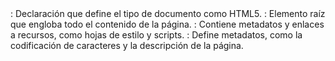 <!DOCTYPE html>: Declaración que define el tipo de documento como HTML5.
<html>: Elemento raíz que engloba todo el contenido de la página.
<head>: Contiene metadatos y enlaces a recursos, como hojas de estilo y scripts.
<meta>: Define metadatos, como la codificación de caracteres y la descripción de la página.
<title>: Define el título de la página, que se muestra en la pestaña del navegador.
<link>: Se utiliza para enlazar hojas de estilo externas.
<style>: Permite agregar estilos CSS en línea.
<script>: Permite incluir scripts JavaScript.
<base>: Especifica una URL base para las rutas relativas de recursos.
<meta charset="UTF-8">: Define la codificación de caracteres UTF-8.
<body>: Contiene el contenido visible de la página.
<header>: Define la cabecera de la página.
<nav>: Define la barra de navegación.
<main>: Contiene el contenido principal de la página.
<article>: Define un contenido autónomo y significativo.
<section>: Agrupa contenido relacionado dentro de un artículo.
<aside>: Contiene contenido relacionado o secundario.
<footer>: Define el pie de página de la página.
<figure>: Envuelve contenido multimedia con su descripción.
<figcaption>: Proporciona una descripción para el contenido de <figure>.
<time>: Marca una fecha o hora.
<p>: Define un párrafo de texto.
<a>: Crea enlaces a otras páginas o recursos.
<href>: Define la dirección URL de destino del enlace.
<target>: Especifica cómo se abre el enlace (por ejemplo, en una nueva ventana).
<rel>: Define la relación entre la página actual y la vinculada (como "nofollow" o "nofollow").
<img>: Inserta imágenes en la página.
<src>: Especifica la ruta de la imagen.
<alt>: Proporciona un texto alternativo para la imagen (para accesibilidad).
<width> y <height>: Establecen el ancho y alto de la imagen.
<ul> y <ol>: Crean listas sin ordenar (viñetas) y listas ordenadas (números), respectivamente.
<li>: Define elementos de lista dentro de <ul> o <ol>.
<h1>, <h2>, <h3>, <h4>, <h5>, <h6>: Encabezados de distintos niveles, donde <h1> es el más importante.
<div>: Elemento genérico para dividir y agrupar contenido.
<span>: Elemento genérico para aplicar estilos a porciones de texto.
<form>: Define un formulario para la entrada de datos.
<input>: Crea campos de entrada, como cajas de texto y botones.
<label>: Etiqueta asociada a un campo de entrada.
<select>: Crea listas desplegables.
<textarea>: Crea áreas de texto multilínea.
<button>: Crea botones.
<fieldset>: Agrupa elementos de formulario relacionados.
<legend>: Proporciona una leyenda para el campo <fieldset>.
<table>: Crea tablas.
<tr>: Define una fila en la tabla.
<th>: Define una celda de encabezado.
<td>: Define una celda de datos.
<caption>: Proporciona una leyenda o título para la tabla.
<colgroup> y <col>: Definen grupos de columnas y columnas en una tabla.
<thead>, <tbody>, <tfoot>: Agrupan las secciones de la tabla.
<br>: Inserta un salto de línea.
<hr>: Crea una línea horizontal.
<strong> y <em>: Aplican énfasis al texto (negrita y cursiva, respectivamente).
<abbr>: Define una abreviatura.
<cite>: Marca una referencia a una obra o título.
<code>: Muestra texto en un formato de código.
<blockquote>: Cita un fragmento de texto de otra fuente.
<iframe>: Incrusta contenido externo, como videos de YouTube o mapas de Google.
<src>: Especifica la URL del contenido a incrustar.
<audio> y <video>: Insertan elementos multimedia de audio y video.
<source>: Define las fuentes de medios para diferentes formatos y calidades.
<controls>: Agrega controles de reproducción para los elementos multimedia.
<canvas>: Crea un lienzo en el que se pueden dibujar gráficos, animaciones y más con JavaScript.
<details> y <summary>: Crea un elemento desplegable que muestra u oculta contenido adicional.
<mark>: Resalta parte del texto en amarillo para llamar la atención.
<progress>: Muestra una barra de progreso para indicar el estado de una tarea en curso.
<meter>: Representa una medición escalar en un rango conocido.
<datalist> y <option>: Crean listas de opciones para campos de entrada.
<output>: Muestra el resultado de una operación realizada en un formulario.
<ruby>, <rt>, y <rp>: Se utilizan para crear notaciones ruby para mostrar pronunciaciones de caracteres en idiomas asiáticos.
<template>: Define contenido que se puede clonar y utilizar con JavaScript.
<dialog>: Crea un cuadro de diálogo modal.